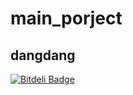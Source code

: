 main_porject
============

## dangdang 


[![Bitdeli Badge](https://d2weczhvl823v0.cloudfront.net/yyexplore01/main_porject/trend.png)](https://bitdeli.com/free "Bitdeli Badge")


